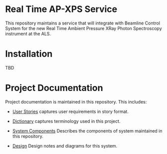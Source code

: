 # Real Time AP-XPS Service
This repository maintains a service that will integrate with Beamline Control System for the new Real Time Ambient Pressure XRay Photon Spectroscopy instrument at the ALS.

# Installation
TBD

# Project Documentation
Project documentation is maintained in this repository. This includes:

- [User Stories](./docs/user_strories.md) captures user requirements in story format.

- [Dictionary](./docs/dictionary.md) captures terminology used in this project.

- [System Components](./docs/system_components.md) Describes the components of system maintained in this repository.

- [Design](./docs/design.md) Design notes and diagrams for this system.